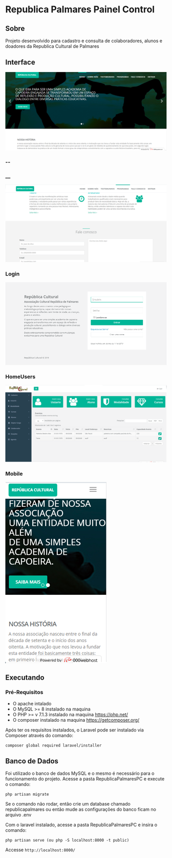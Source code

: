 ﻿# Republica Palmares Painel Control

## Sobre
Projeto desenvolvido para cadastro e consulta de colaboradores, alunos e doadores da Republica Cultural de Palmares

## Interface
![](RepublicaPalmaresPC/img/desktop-rpc.png)

### --
### __
![](RepublicaPalmaresPC/img/desktop-rpcII.png)

### Login
![](RepublicaPalmaresPC/img/login-rpc.png)

### HomeUsers
![](RepublicaPalmaresPC/img/home-rpc.png)

### Mobile
![](RepublicaPalmaresPC/img/mobile-rpc.png)

## Executando

### Pré-Requisitos
- O apache intalado
- O MySQL >= 8 instalado na maquina
- O PHP >= v 7.1.3 instalado na maquina https://php.net/
- O composer instalado na maquina https://getcomposer.org/
 
Após ter os requisitos instalados, o Laravel pode ser instalado via Composer através do comando:

	composer global required laravel/installer


## Banco de Dados

Foi utilizado o banco de dados MySQL e o mesmo é necessário para o funcionamento do projeto. Acesse a pasta RepublicaPalmaresPC e execute o comando:

	php artisan migrate

Se o comando não rodar, então crie um database chamado republicapalmares
ou então mude as configurações do banco ficam no arquivo .env



Com o laravel instalado, acesse a pasta RepublicaPalmaresPC e insira o comando:

	php artisan serve (ou php -S localhost:8000 -t public)
    

Accesse `http://localhost:8000/`

